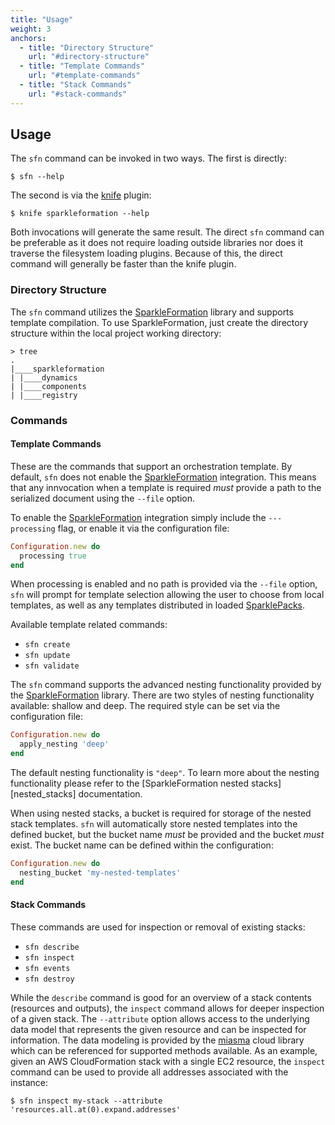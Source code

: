 ```yaml
---
title: "Usage"
weight: 3
anchors:
  - title: "Directory Structure"
    url: "#directory-structure"
  - title: "Template Commands"
    url: "#template-commands"
  - title: "Stack Commands"
    url: "#stack-commands"
---
```


## Usage

The `sfn` command can be invoked in two ways. The
first is directly:

~~~
$ sfn --help
~~~

The second is via the [knife][knife] plugin:

~~~
$ knife sparkleformation --help
~~~

Both invocations will generate the same result. The
direct `sfn` command can be preferable as it does not
require loading outside libraries nor does it traverse
the filesystem loading plugins. Because of this, the
direct command will generally be faster than the knife
plugin.

### Directory Structure

The `sfn` command utilizes the [SparkleFormation][sparkle_formation]
library and supports template compilation. To use SparkleFormation,
just create the directory structure within the local project
working directory:

~~~
> tree
.
|____sparkleformation
| |____dynamics
| |____components
| |____registry
~~~

### Commands

#### Template Commands

These are the commands that support an orchestration template.
By default, `sfn` does not enable the [SparkleFormation][sparkle_formation]
integration. This means that any innvocation when a template is
required _must_ provide a path to the serialized document using
the `--file` option.

To enable the [SparkleFormation][sparkle_formation] integration
simply include the `---processing` flag, or enable it via the
configuration file:

~~~ruby
Configuration.new do
  processing true
end
~~~

When processing is enabled and no path is provided via the `--file`
option, `sfn` will prompt for template selection allowing the user
to choose from local templates, as well as any templates distributed
in loaded [SparklePacks][sparkle_packs].

Available template related commands:

* `sfn create`
* `sfn update`
* `sfn validate`

The `sfn` command supports the advanced nesting functionality provided
by the [SparkleFormation][sparkle_formation] library. There are two
styles of nesting functionality available: shallow and deep. The required
style can be set via the configuration file:

~~~ruby
Configuration.new do
  apply_nesting 'deep'
end
~~~

The default nesting functionality is `"deep"`. To learn more about
the nesting functionality please refer to the [SparkleFormation nested
stacks][nested_stacks] documentation.

When using nested stacks, a bucket is required for storage of the
nested stack templates. `sfn` will automatically store nested templates
into the defined bucket, but the bucket name _must_ be provided and
the bucket _must_ exist. The bucket name can be defined within the
configuration:

~~~ruby
Configuration.new do
  nesting_bucket 'my-nested-templates'
end
~~~

#### Stack Commands

These commands are used for inspection or removal of existing stacks:

* `sfn describe`
* `sfn inspect`
* `sfn events`
* `sfn destroy`

While the `describe` command is good for an overview of a stack contents
(resources and outputs), the `inspect` command allows for deeper inspection
of a given stack. The `--attribute` option allows access to the underlying
data model that represents the given resource and can be inspected for
information. The data modeling is provided by the [miasma][miasma] cloud
library which can be referenced for supported methods available. As an
example, given an AWS CloudFormation stack with a single EC2 resource,
the `inspect` command can be used to provide all addresses associated
with the instance:

~~~
$ sfn inspect my-stack --attribute 'resources.all.at(0).expand.addresses'
~~~

[knife]: https://docs.chef.io/knife.html
[sparkle_formation]: /docs/sparkle_formation/README.html
[sparkle_packs]: /docs/sparkle_formation/sparkle-packs.html
[miasma]: https://github.com/miasma-rb/miasma
